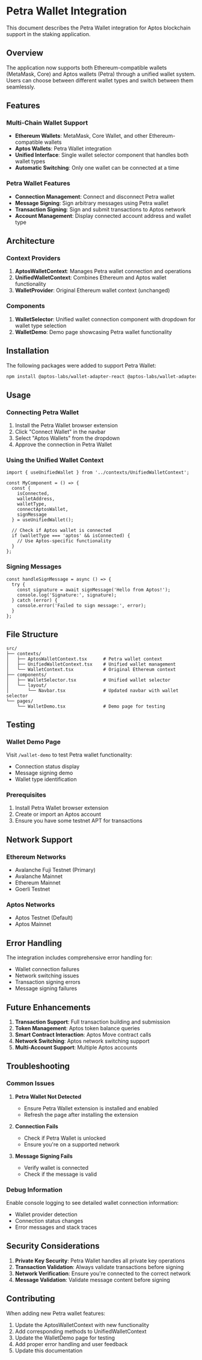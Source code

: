 # Petra Wallet Integration

This document describes the Petra Wallet integration for Aptos blockchain support in the staking application.

## Overview

The application now supports both Ethereum-compatible wallets (MetaMask, Core) and Aptos wallets (Petra) through a unified wallet system. Users can choose between different wallet types and switch between them seamlessly.

## Features

### Multi-Chain Wallet Support
- **Ethereum Wallets**: MetaMask, Core Wallet, and other Ethereum-compatible wallets
- **Aptos Wallets**: Petra Wallet integration
- **Unified Interface**: Single wallet selector component that handles both wallet types
- **Automatic Switching**: Only one wallet can be connected at a time

### Petra Wallet Features
- **Connection Management**: Connect and disconnect Petra wallet
- **Message Signing**: Sign arbitrary messages using Petra wallet
- **Transaction Signing**: Sign and submit transactions to Aptos network
- **Account Management**: Display connected account address and wallet type

## Architecture

### Context Providers
1. **AptosWalletContext**: Manages Petra wallet connection and operations
2. **UnifiedWalletContext**: Combines Ethereum and Aptos wallet functionality
3. **WalletProvider**: Original Ethereum wallet context (unchanged)

### Components
1. **WalletSelector**: Unified wallet connection component with dropdown for wallet type selection
2. **WalletDemo**: Demo page showcasing Petra wallet functionality

## Installation

The following packages were added to support Petra Wallet:

```bash
npm install @aptos-labs/wallet-adapter-react @aptos-labs/wallet-adapter-ant-design petra-plugin-wallet-adapter @aptos-labs/ts-sdk
```

## Usage

### Connecting Petra Wallet

1. Install the Petra Wallet browser extension
2. Click "Connect Wallet" in the navbar
3. Select "Aptos Wallets" from the dropdown
4. Approve the connection in Petra Wallet

### Using the Unified Wallet Context

```tsx
import { useUnifiedWallet } from '../contexts/UnifiedWalletContext';

const MyComponent = () => {
  const { 
    isConnected, 
    walletAddress, 
    walletType, 
    connectAptosWallet,
    signMessage 
  } = useUnifiedWallet();

  // Check if Aptos wallet is connected
  if (walletType === 'aptos' && isConnected) {
    // Use Aptos-specific functionality
  }
};
```

### Signing Messages

```tsx
const handleSignMessage = async () => {
  try {
    const signature = await signMessage('Hello from Aptos!');
    console.log('Signature:', signature);
  } catch (error) {
    console.error('Failed to sign message:', error);
  }
};
```

## File Structure

```
src/
├── contexts/
│   ├── AptosWalletContext.tsx      # Petra wallet context
│   ├── UnifiedWalletContext.tsx    # Unified wallet management
│   └── WalletContext.tsx           # Original Ethereum context
├── components/
│   ├── WalletSelector.tsx          # Unified wallet selector
│   └── layout/
│       └── Navbar.tsx              # Updated navbar with wallet selector
└── pages/
    └── WalletDemo.tsx              # Demo page for testing
```

## Testing

### Wallet Demo Page
Visit `/wallet-demo` to test Petra wallet functionality:
- Connection status display
- Message signing demo
- Wallet type identification

### Prerequisites
1. Install Petra Wallet browser extension
2. Create or import an Aptos account
3. Ensure you have some testnet APT for transactions

## Network Support

### Ethereum Networks
- Avalanche Fuji Testnet (Primary)
- Avalanche Mainnet
- Ethereum Mainnet
- Goerli Testnet

### Aptos Networks
- Aptos Testnet (Default)
- Aptos Mainnet

## Error Handling

The integration includes comprehensive error handling for:
- Wallet connection failures
- Network switching issues
- Transaction signing errors
- Message signing failures

## Future Enhancements

1. **Transaction Support**: Full transaction building and submission
2. **Token Management**: Aptos token balance queries
3. **Smart Contract Interaction**: Aptos Move contract calls
4. **Network Switching**: Aptos network switching support
5. **Multi-Account Support**: Multiple Aptos accounts

## Troubleshooting

### Common Issues

1. **Petra Wallet Not Detected**
   - Ensure Petra Wallet extension is installed and enabled
   - Refresh the page after installing the extension

2. **Connection Fails**
   - Check if Petra Wallet is unlocked
   - Ensure you're on a supported network

3. **Message Signing Fails**
   - Verify wallet is connected
   - Check if the message is valid

### Debug Information

Enable console logging to see detailed wallet connection information:
- Wallet provider detection
- Connection status changes
- Error messages and stack traces

## Security Considerations

1. **Private Key Security**: Petra Wallet handles all private key operations
2. **Transaction Validation**: Always validate transactions before signing
3. **Network Verification**: Ensure you're connected to the correct network
4. **Message Validation**: Validate message content before signing

## Contributing

When adding new Petra wallet features:
1. Update the AptosWalletContext with new functionality
2. Add corresponding methods to UnifiedWalletContext
3. Update the WalletDemo page for testing
4. Add proper error handling and user feedback
5. Update this documentation
